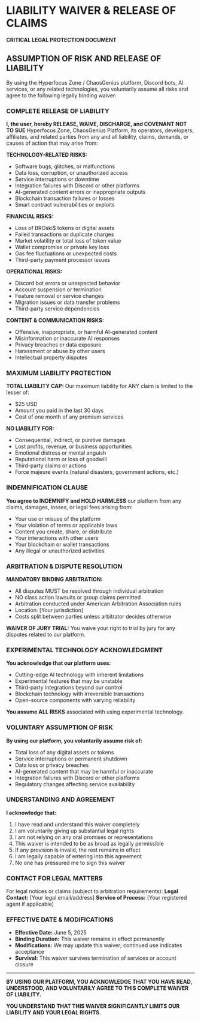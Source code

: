 # LIABILITY WAIVER & RELEASE OF CLAIMS

**CRITICAL LEGAL PROTECTION DOCUMENT**

## ASSUMPTION OF RISK AND RELEASE OF LIABILITY

By using the Hyperfocus Zone / ChaosGenius platform, Discord bots, AI services, or any related technologies, you voluntarily assume all risks and agree to the following legally binding waiver:

### **COMPLETE RELEASE OF LIABILITY**

**I, the user, hereby RELEASE, WAIVE, DISCHARGE, and COVENANT NOT TO SUE** Hyperfocus Zone, ChaosGenius Platform, its operators, developers, affiliates, and related parties from any and all liability, claims, demands, or causes of action that may arise from:

**TECHNOLOGY-RELATED RISKS:**

- Software bugs, glitches, or malfunctions
- Data loss, corruption, or unauthorized access
- Service interruptions or downtime
- Integration failures with Discord or other platforms
- AI-generated content errors or inappropriate outputs
- Blockchain transaction failures or losses
- Smart contract vulnerabilities or exploits

**FINANCIAL RISKS:**

- Loss of BROski$ tokens or digital assets
- Failed transactions or duplicate charges
- Market volatility or total loss of token value
- Wallet compromise or private key loss
- Gas fee fluctuations or unexpected costs
- Third-party payment processor issues

**OPERATIONAL RISKS:**

- Discord bot errors or unexpected behavior
- Account suspension or termination
- Feature removal or service changes
- Migration issues or data transfer problems
- Third-party service dependencies

**CONTENT & COMMUNICATION RISKS:**

- Offensive, inappropriate, or harmful AI-generated content
- Misinformation or inaccurate AI responses
- Privacy breaches or data exposure
- Harassment or abuse by other users
- Intellectual property disputes

### **MAXIMUM LIABILITY PROTECTION**

**TOTAL LIABILITY CAP:** Our maximum liability for ANY claim is limited to the lesser of:

- $25 USD
- Amount you paid in the last 30 days
- Cost of one month of any premium services

**NO LIABILITY FOR:**

- Consequential, indirect, or punitive damages
- Lost profits, revenue, or business opportunities
- Emotional distress or mental anguish
- Reputational harm or loss of goodwill
- Third-party claims or actions
- Force majeure events (natural disasters, government actions, etc.)

### **INDEMNIFICATION CLAUSE**

**You agree to INDEMNIFY and HOLD HARMLESS** our platform from any claims, damages, losses, or legal fees arising from:

- Your use or misuse of the platform
- Your violation of terms or applicable laws
- Content you create, share, or distribute
- Your interactions with other users
- Your blockchain or wallet transactions
- Any illegal or unauthorized activities

### **ARBITRATION & DISPUTE RESOLUTION**

**MANDATORY BINDING ARBITRATION:**

- All disputes MUST be resolved through individual arbitration
- NO class action lawsuits or group claims permitted
- Arbitration conducted under American Arbitration Association rules
- Location: [Your jurisdiction]
- Costs split between parties unless arbitrator decides otherwise

**WAIVER OF JURY TRIAL:**
You waive your right to trial by jury for any disputes related to our platform.

### **EXPERIMENTAL TECHNOLOGY ACKNOWLEDGMENT**

**You acknowledge that our platform uses:**

- Cutting-edge AI technology with inherent limitations
- Experimental features that may be unstable
- Third-party integrations beyond our control
- Blockchain technology with irreversible transactions
- Open-source components with varying reliability

**You assume ALL RISKS** associated with using experimental technology.

### **VOLUNTARY ASSUMPTION OF RISK**

**By using our platform, you voluntarily assume risk of:**

- Total loss of any digital assets or tokens
- Service interruptions or permanent shutdown
- Data loss or privacy breaches
- AI-generated content that may be harmful or inaccurate
- Integration failures with Discord or other platforms
- Regulatory changes affecting service availability

### **UNDERSTANDING AND AGREEMENT**

**I acknowledge that:**

1. I have read and understand this waiver completely
2. I am voluntarily giving up substantial legal rights
3. I am not relying on any oral promises or representations
4. This waiver is intended to be as broad as legally permissible
5. If any provision is invalid, the rest remains in effect
6. I am legally capable of entering into this agreement
7. No one has pressured me to sign this waiver

### **CONTACT FOR LEGAL MATTERS**

For legal notices or claims (subject to arbitration requirements):
**Legal Contact:** [Your legal email/address]
**Service of Process:** [Your registered agent if applicable]

### **EFFECTIVE DATE & MODIFICATIONS**

- **Effective Date:** June 5, 2025
- **Binding Duration:** This waiver remains in effect permanently
- **Modifications:** We may update this waiver; continued use indicates acceptance
- **Survival:** This waiver survives termination of services or account closure

---

**BY USING OUR PLATFORM, YOU ACKNOWLEDGE THAT YOU HAVE READ, UNDERSTOOD, AND VOLUNTARILY AGREE TO THIS COMPLETE WAIVER OF LIABILITY.**

**YOU UNDERSTAND THAT THIS WAIVER SIGNIFICANTLY LIMITS OUR LIABILITY AND YOUR LEGAL RIGHTS.**
